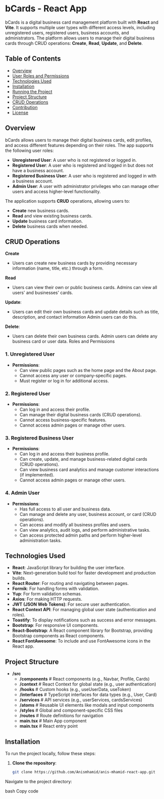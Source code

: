 # bCards - React App

bCards is a digital business card management platform built with **React** and **Vite**. It supports multiple user types with different access levels, including unregistered users, registered users, business accounts, and administrators. The platform allows users to manage their digital business cards through CRUD operations: **Create**, **Read**, **Update**, and **Delete**.

## Table of Contents

-   [Overview](#overview)
-   [User Roles and Permissions](#user-roles-and-permissions)
-   [Technologies Used](#technologies-used)
-   [Installation](#installation)
-   [Running the Project](#running-the-project)
-   [Project Structure](#project-structure)
-   [CRUD Operations](#crud-operations)
-   [Contribution](#contribution)
-   [License](#license)

## Overview

bCards allows users to manage their digital business cards, edit profiles, and access different features depending on their roles. The app supports the following user roles:

-   **Unregistered User**: A user who is not registered or logged in.
-   **Registered User**: A user who is registered and logged in but does not have a business account.
-   **Registered Business User**: A user who is registered and logged in with a business account.
-   **Admin User**: A user with administrator privileges who can manage other users and access higher-level functionality.

The application supports **CRUD** operations, allowing users to:

-   **Create** new business cards.
-   **Read** and view existing business cards.
-   **Update** business card information.
-   **Delete** business cards when needed.

## CRUD Operations

**Create**

-   Users can create new business cards by providing necessary information (name, title, etc.) through a form.

**Read**

-   Users can view their own or public business cards. Admins can view all users' and businesses' cards.

**Update**:

-   Users can edit their own business cards and update details such as title, description, and contact information Admin users can do this.

**Delete**:

-   Users can delete their own business cards. Admin users can delete any business card or user data.
    Roles and Permissions

### 1. **Unregistered User**

-   **Permissions**:
    -   Can view public pages such as the home page and the About page.
    -   Cannot access any user or company-specific pages.
    -   Must register or log in for additional access.

### 2. **Registered User**

-   **Permissions**:
    -   Can log in and access their profile.
    -   Can manage their digital business cards (CRUD operations).
    -   Cannot access business-specific features.
    -   Cannot access admin pages or manage other users.

### 3. **Registered Business User**

-   **Permissions**:
    -   Can log in and access their business profile.
    -   Can create, update, and manage business-related digital cards (CRUD operations).
    -   Can view business card analytics and manage customer interactions (if implemented).
    -   Cannot access admin pages or manage other users.

### 4. **Admin User**

-   **Permissions**:
    -   Has full access to all user and business data.
    -   Can manage and delete any user, business account, or card (CRUD operations).
    -   Can access and modify all business profiles and users.
    -   Can view analytics, audit logs, and perform administrative tasks.
    -   Can access protected admin paths and perform higher-level administration tasks.

## Technologies Used

-   **React**: JavaScript library for building the user interface.
-   **Vite**: Next-generation build tool for faster development and production builds.
-   **React Router**: For routing and navigating between pages.
-   **Formik**: For handling forms with validation.
-   **Yup**: For form validation schemas.
-   **Axios**: For making HTTP requests.
-   **JWT (JSON Web Tokens)**: For secure user authentication.
-   **React Context API**: For managing global user state (authentication and roles).
-   **Toastify**: To display notifications such as success and error messages.
-   **Bootstrap**: For responsive UI components.
-   **React-Bootstrap**: A React component library for Bootstrap, providing Bootstrap components as React components.
-   **React FontAwesome**: To include and use FontAwesome icons in the React app.

## Project Structure

-   **/src**
    -   **/components** # React components (e.g., Navbar, Profile, Cards)
    -   **/context** # React Context for global state (e.g., user authentication)
    -   **/hooks** # Custom hooks (e.g., useUserData, useToken)
    -   **/interfaces** # TypeScript interfaces for data types (e.g., User, Card)
    -   **/services** # API services (e.g., userServices, cardsServices)
    -   **/atoms** # Reusable UI elements like modals and input components
    -   **/styles** # Global and component-specific CSS files
    -   **/routes** # Route definitions for navigation
    -   **main.tsx** # Main App component
    -   **main.tsx** # React entry point

## Installation

To run the project locally, follow these steps:

1. **Clone the repository**:
    ```bash
    git clone https://github.com/Anismhamid/anis-mhamid-react-app.git
    ```

Navigate to the project directory:

bash
Copy code
